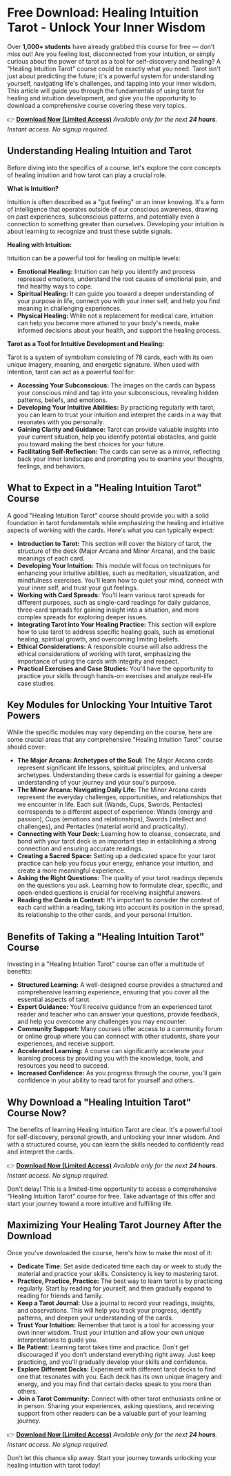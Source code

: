 # Free Download: Healing Intuition Tarot - Unlock Your Inner Wisdom

Over **1,000+ students** have already grabbed this course for free — don’t miss out!
Are you feeling lost, disconnected from your intuition, or simply curious about the power of tarot as a tool for self-discovery and healing? A "Healing Intuition Tarot" course could be exactly what you need. Tarot isn't just about predicting the future; it's a powerful system for understanding yourself, navigating life's challenges, and tapping into your inner wisdom. This article will guide you through the fundamentals of using tarot for healing and intuition development, and give you the opportunity to download a comprehensive course covering these very topics.

👉 [**Download Now (Limited Access)**](https://udemywork.com/healing-intuition-tarot)
_Available only for the next **24 hours**. Instant access. No signup required._

## Understanding Healing Intuition and Tarot

Before diving into the specifics of a course, let's explore the core concepts of healing intuition and how tarot can play a crucial role.

**What is Intuition?**

Intuition is often described as a "gut feeling" or an inner knowing. It's a form of intelligence that operates outside of our conscious awareness, drawing on past experiences, subconscious patterns, and potentially even a connection to something greater than ourselves. Developing your intuition is about learning to recognize and trust these subtle signals.

**Healing with Intuition:**

Intuition can be a powerful tool for healing on multiple levels:

*   **Emotional Healing:** Intuition can help you identify and process repressed emotions, understand the root causes of emotional pain, and find healthy ways to cope.
*   **Spiritual Healing:** It can guide you toward a deeper understanding of your purpose in life, connect you with your inner self, and help you find meaning in challenging experiences.
*   **Physical Healing:** While not a replacement for medical care, intuition can help you become more attuned to your body's needs, make informed decisions about your health, and support the healing process.

**Tarot as a Tool for Intuitive Development and Healing:**

Tarot is a system of symbolism consisting of 78 cards, each with its own unique imagery, meaning, and energetic signature. When used with intention, tarot can act as a powerful tool for:

*   **Accessing Your Subconscious:** The images on the cards can bypass your conscious mind and tap into your subconscious, revealing hidden patterns, beliefs, and emotions.
*   **Developing Your Intuitive Abilities:** By practicing regularly with tarot, you can learn to trust your intuition and interpret the cards in a way that resonates with you personally.
*   **Gaining Clarity and Guidance:** Tarot can provide valuable insights into your current situation, help you identify potential obstacles, and guide you toward making the best choices for your future.
*   **Facilitating Self-Reflection:** The cards can serve as a mirror, reflecting back your inner landscape and prompting you to examine your thoughts, feelings, and behaviors.

## What to Expect in a "Healing Intuition Tarot" Course

A good "Healing Intuition Tarot" course should provide you with a solid foundation in tarot fundamentals while emphasizing the healing and intuitive aspects of working with the cards. Here's what you can typically expect:

*   **Introduction to Tarot:** This section will cover the history of tarot, the structure of the deck (Major Arcana and Minor Arcana), and the basic meanings of each card.
*   **Developing Your Intuition:** This module will focus on techniques for enhancing your intuitive abilities, such as meditation, visualization, and mindfulness exercises. You'll learn how to quiet your mind, connect with your inner self, and trust your gut feelings.
*   **Working with Card Spreads:** You'll learn various tarot spreads for different purposes, such as single-card readings for daily guidance, three-card spreads for gaining insight into a situation, and more complex spreads for exploring deeper issues.
*   **Integrating Tarot into Your Healing Practice:** This section will explore how to use tarot to address specific healing goals, such as emotional healing, spiritual growth, and overcoming limiting beliefs.
*   **Ethical Considerations:** A responsible course will also address the ethical considerations of working with tarot, emphasizing the importance of using the cards with integrity and respect.
*   **Practical Exercises and Case Studies:** You'll have the opportunity to practice your skills through hands-on exercises and analyze real-life case studies.

## Key Modules for Unlocking Your Intuitive Tarot Powers

While the specific modules may vary depending on the course, here are some crucial areas that any comprehensive "Healing Intuition Tarot" course should cover:

*   **The Major Arcana: Archetypes of the Soul:** The Major Arcana cards represent significant life lessons, spiritual principles, and universal archetypes. Understanding these cards is essential for gaining a deeper understanding of your journey and your soul's purpose.
*   **The Minor Arcana: Navigating Daily Life:** The Minor Arcana cards represent the everyday challenges, opportunities, and relationships that we encounter in life. Each suit (Wands, Cups, Swords, Pentacles) corresponds to a different aspect of experience: Wands (energy and passion), Cups (emotions and relationships), Swords (intellect and challenges), and Pentacles (material world and practicality).
*   **Connecting with Your Deck:** Learning how to cleanse, consecrate, and bond with your tarot deck is an important step in establishing a strong connection and ensuring accurate readings.
*   **Creating a Sacred Space:** Setting up a dedicated space for your tarot practice can help you focus your energy, enhance your intuition, and create a more meaningful experience.
*   **Asking the Right Questions:** The quality of your tarot readings depends on the questions you ask. Learning how to formulate clear, specific, and open-ended questions is crucial for receiving insightful answers.
*   **Reading the Cards in Context:** It's important to consider the context of each card within a reading, taking into account its position in the spread, its relationship to the other cards, and your personal intuition.

## Benefits of Taking a "Healing Intuition Tarot" Course

Investing in a "Healing Intuition Tarot" course can offer a multitude of benefits:

*   **Structured Learning:** A well-designed course provides a structured and comprehensive learning experience, ensuring that you cover all the essential aspects of tarot.
*   **Expert Guidance:** You'll receive guidance from an experienced tarot reader and teacher who can answer your questions, provide feedback, and help you overcome any challenges you may encounter.
*   **Community Support:** Many courses offer access to a community forum or online group where you can connect with other students, share your experiences, and receive support.
*   **Accelerated Learning:** A course can significantly accelerate your learning process by providing you with the knowledge, tools, and resources you need to succeed.
*   **Increased Confidence:** As you progress through the course, you'll gain confidence in your ability to read tarot for yourself and others.

## Why Download a "Healing Intuition Tarot" Course Now?

The benefits of learning Healing Intuition Tarot are clear. It's a powerful tool for self-discovery, personal growth, and unlocking your inner wisdom. And with a structured course, you can learn the skills needed to confidently read and interpret the cards.

👉 [**Download Now (Limited Access)**](https://udemywork.com/healing-intuition-tarot)
_Available only for the next **24 hours**. Instant access. No signup required._

Don't delay! This is a limited-time opportunity to access a comprehensive "Healing Intuition Tarot" course for free. Take advantage of this offer and start your journey toward a more intuitive and fulfilling life.

## Maximizing Your Healing Tarot Journey After the Download

Once you've downloaded the course, here's how to make the most of it:

*   **Dedicate Time:** Set aside dedicated time each day or week to study the material and practice your skills. Consistency is key to mastering tarot.
*   **Practice, Practice, Practice:** The best way to learn tarot is by practicing regularly. Start by reading for yourself, and then gradually expand to reading for friends and family.
*   **Keep a Tarot Journal:** Use a journal to record your readings, insights, and observations. This will help you track your progress, identify patterns, and deepen your understanding of the cards.
*   **Trust Your Intuition:** Remember that tarot is a tool for accessing your own inner wisdom. Trust your intuition and allow your own unique interpretations to guide you.
*   **Be Patient:** Learning tarot takes time and practice. Don't get discouraged if you don't understand everything right away. Just keep practicing, and you'll gradually develop your skills and confidence.
*   **Explore Different Decks:** Experiment with different tarot decks to find one that resonates with you. Each deck has its own unique imagery and energy, and you may find that certain decks speak to you more than others.
*   **Join a Tarot Community:** Connect with other tarot enthusiasts online or in person. Sharing your experiences, asking questions, and receiving support from other readers can be a valuable part of your learning journey.

👉 [**Download Now (Limited Access)**](https://udemywork.com/healing-intuition-tarot)
_Available only for the next **24 hours**. Instant access. No signup required._

Don't let this chance slip away. Start your journey towards unlocking your healing intuition with tarot today!
